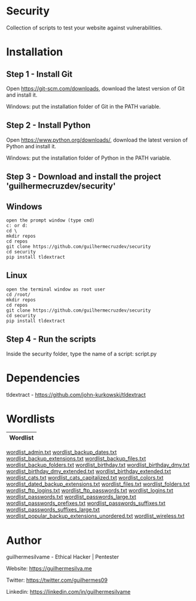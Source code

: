 # Security

Collection of scripts to test your website against vulnerabilities.

# Installation

## Step 1 - Install Git

Open https://git-scm.com/downloads, download the latest version of Git and install it.

Windows: put the installation folder of Git in the PATH variable.

## Step 2 - Install Python

Open https://www.python.org/downloads/, download the latest version of Python and install it.

Windows: put the installation folder of Python in the PATH variable.

## Step 3 - Download and install the project 'guilhermecruzdev/security'

Windows
-------
```
open the prompt window (type cmd)
c: or d:
cd \
mkdir repos
cd repos
git clone https://github.com/guilhermecruzdev/security
cd security
pip install tldextract
```

Linux
-----
```
open the terminal window as root user
cd /root/
mkdir repos
cd repos
git clone https://github.com/guilhermecruzdev/security
cd security
pip install tldextract
```

## Step 4 - Run the scripts

Inside the security folder, type the name of a script: script.py

# Dependencies

tldextract - https://github.com/john-kurkowski/tldextract

# Wordlists

Wordlist |
-------- |
[wordlist_admin.txt](https://raw.githubusercontent.com/guilhermecruzdev/security/master/wordlists/wordlist_admin.txt)
[wordlist_backup_dates.txt](https://raw.githubusercontent.com/guilhermecruzdev/security/master/wordlists/wordlist_backup_dates.txt)
[wordlist_backup_extensions.txt](https://raw.githubusercontent.com/guilhermecruzdev/security/master/wordlists/wordlist_backup_extensions.txt)
[wordlist_backup_files.txt](https://raw.githubusercontent.com/guilhermecruzdev/security/master/wordlists/wordlist_backup_files.txt)
[wordlist_backup_folders.txt](https://raw.githubusercontent.com/guilhermecruzdev/security/master/wordlists/wordlist_backup_folders.txt)
[wordlist_birthday.txt](https://raw.githubusercontent.com/guilhermecruzdev/security/master/wordlists/wordlist_birthday.txt)
[wordlist_birthday_dmy.txt](https://raw.githubusercontent.com/guilhermecruzdev/security/master/wordlists/wordlist_birthday_dmy.txt)
[wordlist_birthday_dmy_extended.txt](https://raw.githubusercontent.com/guilhermecruzdev/security/master/wordlists/wordlist_birthday_dmy_extended.txt)
[wordlist_birthday_extended.txt](https://raw.githubusercontent.com/guilhermecruzdev/security/master/wordlists/wordlist_birthday_extended.txt)
[wordlist_cats.txt](https://raw.githubusercontent.com/guilhermecruzdev/security/master/wordlists/wordlist_cats.txt)
[wordlist_cats_capitalized.txt](https://raw.githubusercontent.com/guilhermecruzdev/security/master/wordlists/wordlist_cats_capitalized.txt)
[wordlist_colors.txt](https://raw.githubusercontent.com/guilhermecruzdev/security/master/wordlists/wordlist_colors.txt)
[wordlist_dated_backup_extensions.txt](https://raw.githubusercontent.com/guilhermecruzdev/security/master/wordlists/wordlist_dated_backup_extensions.txt)
[wordlist_files.txt](https://raw.githubusercontent.com/guilhermecruzdev/security/master/wordlists/wordlist_files.txt)
[wordlist_folders.txt](https://raw.githubusercontent.com/guilhermecruzdev/security/master/wordlists/wordlist_folders.txt)
[wordlist_ftp_logins.txt](https://raw.githubusercontent.com/guilhermecruzdev/security/master/wordlists/wordlist_ftp_logins.txt)
[wordlist_ftp_passwords.txt](https://raw.githubusercontent.com/guilhermecruzdev/security/master/wordlists/wordlist_ftp_passwords.txt)
[wordlist_logins.txt](https://raw.githubusercontent.com/guilhermecruzdev/security/master/wordlists/wordlist_logins.txt)
[wordlist_passwords.txt](https://raw.githubusercontent.com/guilhermecruzdev/security/master/wordlists/wordlist_passwords.txt)
[wordlist_passwords_large.txt](https://raw.githubusercontent.com/guilhermecruzdev/security/master/wordlists/wordlist_passwords_large.txt)
[wordlist_passwords_prefixes.txt](https://raw.githubusercontent.com/guilhermecruzdev/security/master/wordlists/wordlist_passwords_prefixes.txt)
[wordlist_passwords_suffixes.txt](https://raw.githubusercontent.com/guilhermecruzdev/security/master/wordlists/wordlist_passwords_suffixes.txt)
[wordlist_passwords_suffixes_large.txt](https://raw.githubusercontent.com/guilhermecruzdev/security/master/wordlists/wordlist_passwords_suffixes_large.txt)
[wordlist_popular_backup_extensions_unordered.txt](https://raw.githubusercontent.com/guilhermecruzdev/security/master/wordlists/wordlist_popular_backup_extensions_unordered.txt)
[wordlist_wireless.txt](https://raw.githubusercontent.com/guilhermecruzdev/security/master/wordlists/wordlist_wireless.txt)

# Author

guilhermesilvame - Ethical Hacker | Pentester

Website: https://guilhermesilva.me

Twitter: https://twitter.com/guilhermes09

Linkedin: https://linkedin.com/in/guilhermesilvame
